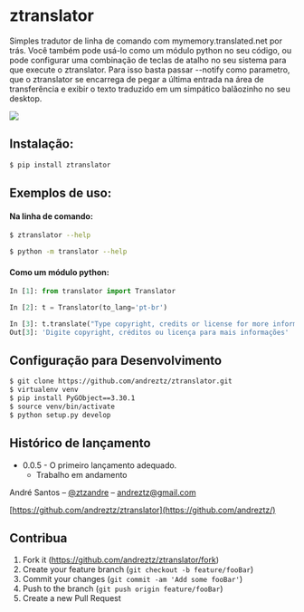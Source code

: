 # ztranslator

Simples tradutor de linha de comando com mymemory.translated.net por trás. Você também pode usá-lo como um módulo python no seu código, ou pode configurar uma combinação de teclas de atalho no seu sistema para que execute o ztranslator. Para isso basta passar --notify como parametro, que o ztranslator se encarrega de pegar a última entrada na área de transferência e exibir o texto traduzido em um simpático balãozinho no seu desktop.

![](header.gif)

## Instalação:

```sh
$ pip install ztranslator
```

## Exemplos de uso:

#### Na linha de comando:

```sh
$ ztranslator --help
```

```sh
$ python -m translator --help
```

#### Como um módulo python:

```python
In [1]: from translator import Translator

In [2]: t = Translator(to_lang='pt-br')

In [3]: t.translate("Type copyright, credits or license for more information")
Out[3]: 'Digite copyright, créditos ou licença para mais informações'
```

## Configuração para Desenvolvimento

```sh
$ git clone https://github.com/andreztz/ztranslator.git
$ virtualenv venv
$ pip install PyGObject==3.30.1
$ source venv/bin/activate
$ python setup.py develop
```

## Histórico de lançamento

-   0.0.5 - O primeiro lançamento adequado.
    -   Trabalho em andamento

André Santos – [@ztzandre](https://twitter.com/ztzandre) – andreztz@gmail.com

[https://github.com/andreztz/ztranslator](https://github.com/andreztz/)

## Contribua

1. Fork it (<https://github.com/andreztz/ztranslator/fork>)
2. Create your feature branch (`git checkout -b feature/fooBar`)
3. Commit your changes (`git commit -am 'Add some fooBar'`)
4. Push to the branch (`git push origin feature/fooBar`)
5. Create a new Pull Request
